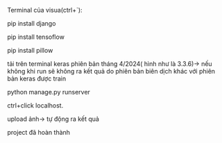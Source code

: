 Terminal của visua(ctrl+`):

pip install django

pip install tensoflow

pip install pillow

tải trên terminal keras phiên bản tháng 4/2024( hình như là 3.3.6)-> nếu không khi run sẽ không ra kết quả do phiên bản biên dịch khác với phiên bản keras được train

python manage.py runserver 

ctrl+click localhost.

upload ảnh-> tự động ra kết quả

project đã hoàn thành
